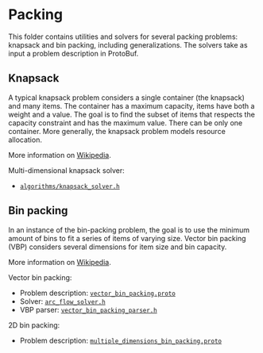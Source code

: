 # Packing

This folder contains utilities and solvers for several packing problems:
knapsack and bin packing, including generalizations. The solvers take as input a
problem description in ProtoBuf.

## Knapsack

A typical knapsack problem considers a single container (the knapsack) and many
items. The container has a maximum capacity, items have both a weight and a
value. The goal is to find the subset of items that respects the capacity
constraint and has the maximum value. There can be only one container. More
generally, the knapsack problem models resource allocation.

More information on [Wikipedia](https://en.wikipedia.org/wiki/Knapsack_problem).

Multi-dimensional knapsack solver:

* [`algorithms/knapsack_solver.h`](../algorithms/knapsack_solver.h)

## Bin packing

In an instance of the bin-packing problem, the goal is to use the minimum amount
of bins to fit a series of items of varying size. Vector bin packing (VBP)
considers several dimensions for item size and bin capacity.

More information on
[Wikipedia](https://en.wikipedia.org/wiki/Bin_packing_problem).

Vector bin packing:

*   Problem description: [`vector_bin_packing.proto`](vector_bin_packing.proto)
*   Solver: [`arc_flow_solver.h`](arc_flow_solver.h)
*   VBP parser: [`vector_bin_packing_parser.h`](vector_bin_packing_parser.h)

2D bin packing:

*   Problem description:
    [`multiple_dimensions_bin_packing.proto`](multiple_dimensions_bin_packing.proto)
